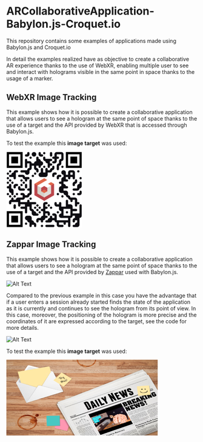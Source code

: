 # ARCollaborativeApplication-Babylon.js-Croquet.io

This repository contains some examples of applications made using Babylon.js and Croquet.io

In detail the examples realized have as objective to create a collaborative AR experience thanks to the use of WebXR, enabling multiple user to see and interact with holograms visible in the same point in space thanks to the usage of a marker.

## WebXR Image Tracking
This example shows how it is possible to create a collaborative application that allows users to see a hologram at the same point of space thanks to the use of a target and the API provided by WebXR that is accessed through Babylon.js.



To test the example this **image target** was used:

<img src="WebXRImageTracking/public/img/imageTracking.png"  width="200" height="200">

## Zappar  Image Tracking

This example shows how it is possible to create a collaborative application that allows users to see a hologram at the same point of space thanks to the use of a target and the API provided by [Zappar](https://github.com/zappar-xr/zappar-babylonjs) used with Babylon.js.

![Alt Text](img/zappar_image_tracking.gif)

Compared to the previous example in this case you have the advantage that if a user enters a session already started finds the state of the application as it is currently and continues to see the hologram from its point of view.
In this case, moreover, the positioning of the hologram is more precise and the coordinates of it are expressed according to the target, see the code for more details.

![Alt Text](img/zappar_session_join.gif)

To test the example this **image target** was used:

<img src="img/example-tracking-image.png"  width="400" height="200">